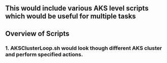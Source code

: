 ## This would include various AKS level scripts which would be useful for multiple tasks
## Overview of Scripts 
### 1. AKSClusterLoop.sh would look though different AKS cluster and perform specified actions.

